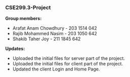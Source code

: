 ### CSE299.3-Project

**Group members:** 
- Arafat Anam Chowdhury - 203 1514 042 
- Rajib Mohammed Nasim - 203 1050 642
- Shakib Taher Joy - 211 1845 642

**Updates:**
- Uploaded the initial files for server part of the project. 
- Uploaded the initial files for client part of the project.
- Updated the client Login and Home Page.